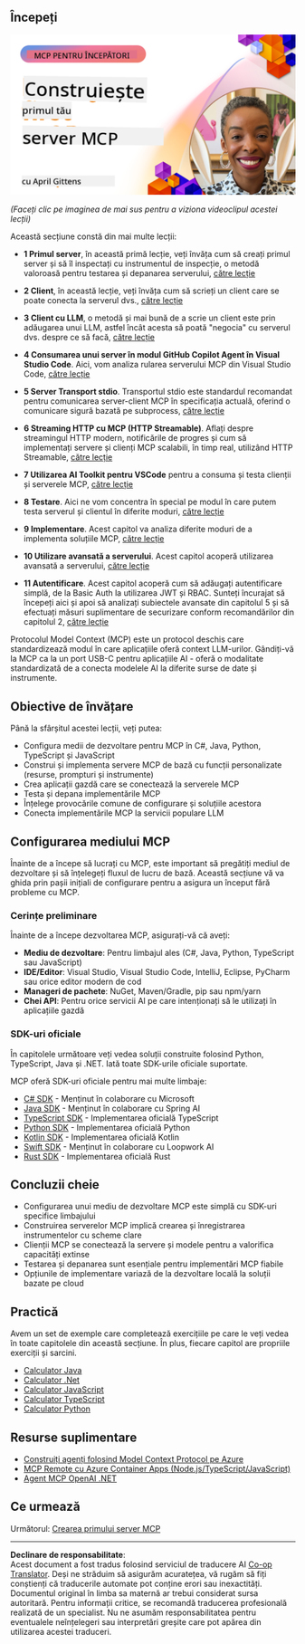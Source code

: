 <!--
CO_OP_TRANSLATOR_METADATA:
{
  "original_hash": "f400d87053221363769113c24f117248",
  "translation_date": "2025-10-07T00:00:22+00:00",
  "source_file": "03-GettingStarted/README.md",
  "language_code": "ro"
}
-->
## Începeți  

[![Construiți primul server MCP](../../../translated_images/04.0ea920069efd979a0b2dad51e72c1df7ead9c57b3305796068a6cee1f0dd6674.ro.png)](https://youtu.be/sNDZO9N4m9Y)

_(Faceți clic pe imaginea de mai sus pentru a viziona videoclipul acestei lecții)_

Această secțiune constă din mai multe lecții:

- **1 Primul server**, în această primă lecție, veți învăța cum să creați primul server și să îl inspectați cu instrumentul de inspecție, o metodă valoroasă pentru testarea și depanarea serverului, [către lecție](01-first-server/README.md)

- **2 Client**, în această lecție, veți învăța cum să scrieți un client care se poate conecta la serverul dvs., [către lecție](02-client/README.md)

- **3 Client cu LLM**, o metodă și mai bună de a scrie un client este prin adăugarea unui LLM, astfel încât acesta să poată "negocia" cu serverul dvs. despre ce să facă, [către lecție](03-llm-client/README.md)

- **4 Consumarea unui server în modul GitHub Copilot Agent în Visual Studio Code**. Aici, vom analiza rularea serverului MCP din Visual Studio Code, [către lecție](04-vscode/README.md)

- **5 Server Transport stdio**. Transportul stdio este standardul recomandat pentru comunicarea server-client MCP în specificația actuală, oferind o comunicare sigură bazată pe subprocess, [către lecție](05-stdio-server/README.md)

- **6 Streaming HTTP cu MCP (HTTP Streamable)**. Aflați despre streamingul HTTP modern, notificările de progres și cum să implementați servere și clienți MCP scalabili, în timp real, utilizând HTTP Streamable, [către lecție](06-http-streaming/README.md)

- **7 Utilizarea AI Toolkit pentru VSCode** pentru a consuma și testa clienții și serverele MCP, [către lecție](07-aitk/README.md)

- **8 Testare**. Aici ne vom concentra în special pe modul în care putem testa serverul și clientul în diferite moduri, [către lecție](08-testing/README.md)

- **9 Implementare**. Acest capitol va analiza diferite moduri de a implementa soluțiile MCP, [către lecție](09-deployment/README.md)

- **10 Utilizare avansată a serverului**. Acest capitol acoperă utilizarea avansată a serverului, [către lecție](./10-advanced/README.md)

- **11 Autentificare**. Acest capitol acoperă cum să adăugați autentificare simplă, de la Basic Auth la utilizarea JWT și RBAC. Sunteți încurajat să începeți aici și apoi să analizați subiectele avansate din capitolul 5 și să efectuați măsuri suplimentare de securizare conform recomandărilor din capitolul 2, [către lecție](./11-simple-auth/README.md)

Protocolul Model Context (MCP) este un protocol deschis care standardizează modul în care aplicațiile oferă context LLM-urilor. Gândiți-vă la MCP ca la un port USB-C pentru aplicațiile AI - oferă o modalitate standardizată de a conecta modelele AI la diferite surse de date și instrumente.

## Obiective de învățare

Până la sfârșitul acestei lecții, veți putea:

- Configura medii de dezvoltare pentru MCP în C#, Java, Python, TypeScript și JavaScript
- Construi și implementa servere MCP de bază cu funcții personalizate (resurse, prompturi și instrumente)
- Crea aplicații gazdă care se conectează la serverele MCP
- Testa și depana implementările MCP
- Înțelege provocările comune de configurare și soluțiile acestora
- Conecta implementările MCP la servicii populare LLM

## Configurarea mediului MCP

Înainte de a începe să lucrați cu MCP, este important să pregătiți mediul de dezvoltare și să înțelegeți fluxul de lucru de bază. Această secțiune vă va ghida prin pașii inițiali de configurare pentru a asigura un început fără probleme cu MCP.

### Cerințe preliminare

Înainte de a începe dezvoltarea MCP, asigurați-vă că aveți:

- **Mediu de dezvoltare**: Pentru limbajul ales (C#, Java, Python, TypeScript sau JavaScript)
- **IDE/Editor**: Visual Studio, Visual Studio Code, IntelliJ, Eclipse, PyCharm sau orice editor modern de cod
- **Manageri de pachete**: NuGet, Maven/Gradle, pip sau npm/yarn
- **Chei API**: Pentru orice servicii AI pe care intenționați să le utilizați în aplicațiile gazdă

### SDK-uri oficiale

În capitolele următoare veți vedea soluții construite folosind Python, TypeScript, Java și .NET. Iată toate SDK-urile oficiale suportate.

MCP oferă SDK-uri oficiale pentru mai multe limbaje:
- [C# SDK](https://github.com/modelcontextprotocol/csharp-sdk) - Menținut în colaborare cu Microsoft
- [Java SDK](https://github.com/modelcontextprotocol/java-sdk) - Menținut în colaborare cu Spring AI
- [TypeScript SDK](https://github.com/modelcontextprotocol/typescript-sdk) - Implementarea oficială TypeScript
- [Python SDK](https://github.com/modelcontextprotocol/python-sdk) - Implementarea oficială Python
- [Kotlin SDK](https://github.com/modelcontextprotocol/kotlin-sdk) - Implementarea oficială Kotlin
- [Swift SDK](https://github.com/modelcontextprotocol/swift-sdk) - Menținut în colaborare cu Loopwork AI
- [Rust SDK](https://github.com/modelcontextprotocol/rust-sdk) - Implementarea oficială Rust

## Concluzii cheie

- Configurarea unui mediu de dezvoltare MCP este simplă cu SDK-uri specifice limbajului
- Construirea serverelor MCP implică crearea și înregistrarea instrumentelor cu scheme clare
- Clienții MCP se conectează la servere și modele pentru a valorifica capacități extinse
- Testarea și depanarea sunt esențiale pentru implementări MCP fiabile
- Opțiunile de implementare variază de la dezvoltare locală la soluții bazate pe cloud

## Practică

Avem un set de exemple care completează exercițiile pe care le veți vedea în toate capitolele din această secțiune. În plus, fiecare capitol are propriile exerciții și sarcini.

- [Calculator Java](./samples/java/calculator/README.md)
- [Calculator .Net](../../../03-GettingStarted/samples/csharp)
- [Calculator JavaScript](./samples/javascript/README.md)
- [Calculator TypeScript](./samples/typescript/README.md)
- [Calculator Python](../../../03-GettingStarted/samples/python)

## Resurse suplimentare

- [Construiți agenți folosind Model Context Protocol pe Azure](https://learn.microsoft.com/azure/developer/ai/intro-agents-mcp)
- [MCP Remote cu Azure Container Apps (Node.js/TypeScript/JavaScript)](https://learn.microsoft.com/samples/azure-samples/mcp-container-ts/mcp-container-ts/)
- [Agent MCP OpenAI .NET](https://learn.microsoft.com/samples/azure-samples/openai-mcp-agent-dotnet/openai-mcp-agent-dotnet/)

## Ce urmează

Următorul: [Crearea primului server MCP](01-first-server/README.md)

---

**Declinare de responsabilitate**:  
Acest document a fost tradus folosind serviciul de traducere AI [Co-op Translator](https://github.com/Azure/co-op-translator). Deși ne străduim să asigurăm acuratețea, vă rugăm să fiți conștienți că traducerile automate pot conține erori sau inexactități. Documentul original în limba sa maternă ar trebui considerat sursa autoritară. Pentru informații critice, se recomandă traducerea profesională realizată de un specialist. Nu ne asumăm responsabilitatea pentru eventualele neînțelegeri sau interpretări greșite care pot apărea din utilizarea acestei traduceri.
